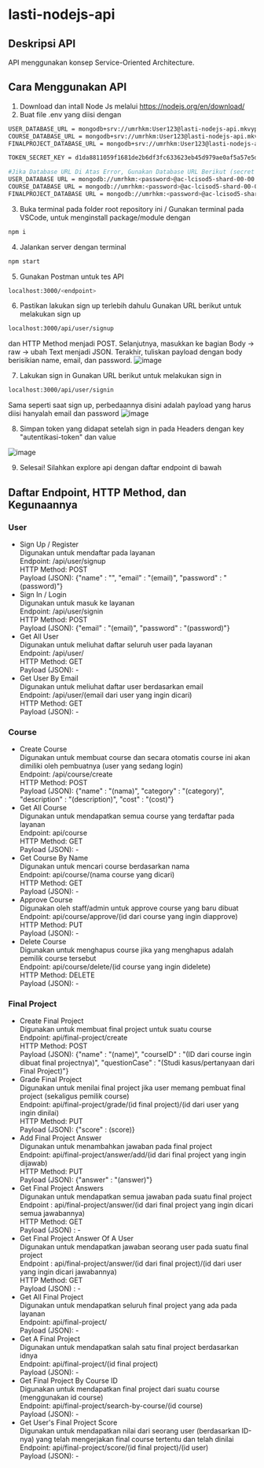 # lasti-nodejs-api

## Deskripsi API
API menggunakan konsep Service-Oriented Architecture.

## Cara Menggunakan API
1. Download dan intall Node Js melalui https://nodejs.org/en/download/
2. Buat file .env yang diisi dengan
```sh
USER_DATABASE_URL = mongodb+srv://umrhkm:User123@lasti-nodejs-api.mkvyp7l.mongodb.net/user?retryWrites=true&w=majority
COURSE_DATABASE_URL = mongodb+srv://umrhkm:User123@lasti-nodejs-api.mkvyp7l.mongodb.net/course?retryWrites=true&w=majority
FINALPROJECT_DATABASE_URL = mongodb+srv://umrhkm:User123@lasti-nodejs-api.mkvyp7l.mongodb.net/finalproject?retryWrites=true&w=majority

TOKEN_SECRET_KEY = d1da8811059f1681de2b6df3fc633623eb45d979ae0af5a57e5d65adce01f0b683c3c7a4b8e3c48dacb6f43412e91478fe7b19ab36ef282682a95e1410994d32

#Jika Database URL Di Atas Error, Gunakan Database URL Berikut (secret key tetap masukkan)
USER_DATABASE URL = mongodb://umrhkm:<password>@ac-lcisod5-shard-00-00.mkvyp7l.mongodb.net:27017,ac-lcisod5-shard-00-01.mkvyp7l.mongodb.net:27017,ac-lcisod5-shard-00-02.mkvyp7l.mongodb.net:27017/user?ssl=true&replicaSet=atlas-44nept-shard-0&authSource=admin&retryWrites=true&w=majority
COURSE_DATABASE URL = mongodb://umrhkm:<password>@ac-lcisod5-shard-00-00.mkvyp7l.mongodb.net:27017,ac-lcisod5-shard-00-01.mkvyp7l.mongodb.net:27017,ac-lcisod5-shard-00-02.mkvyp7l.mongodb.net:27017/course?ssl=true&replicaSet=atlas-44nept-shard-0&authSource=admin&retryWrites=true&w=majority
FINALPROJECT_DATABASE URL = mongodb://umrhkm:<password>@ac-lcisod5-shard-00-00.mkvyp7l.mongodb.net:27017,ac-lcisod5-shard-00-01.mkvyp7l.mongodb.net:27017,ac-lcisod5-shard-00-02.mkvyp7l.mongodb.net:27017/finalproject?ssl=true&replicaSet=atlas-44nept-shard-0&authSource=admin&retryWrites=true&w=majority
```

3. Buka terminal pada folder root repository ini / Gunakan terminal pada VSCode, untuk menginstall package/module dengan
```sh
npm i
```

4. Jalankan server dengan terminal
```sh
npm start
```

5. Gunakan Postman untuk tes API
```sh
localhost:3000/<endpoint>
```

6. Pastikan lakukan sign up terlebih dahulu
Gunakan URL berikut untuk melakukan sign up
```sh
localhost:3000/api/user/signup
```
dan HTTP Method menjadi POST. Selanjutnya, masukkan ke bagian Body -> raw -> ubah Text menjadi JSON. Terakhir, tuliskan payload dengan body berisikian name, email, dan password. 
![image](https://user-images.githubusercontent.com/93817324/203581825-61a21da8-c385-439f-8272-26ed042fdc11.png)

7. Lakukan sign in
Gunakan URL berikut untuk melakukan sign in
```sh
localhost:3000/api/user/signin
```
Sama seperti saat sign up, perbedaannya disini adalah payload yang harus diisi hanyalah email dan password
![image](https://user-images.githubusercontent.com/93817324/203582180-2ee12285-6224-487b-8b04-e2d39b84ce5a.png)

8. Simpan token yang didapat setelah sign in pada Headers dengan key "autentikasi-token" dan value <token yang didapat>
   
![image](https://user-images.githubusercontent.com/93817324/203582675-cee5cbe3-a797-459a-8645-fa893fb56476.png)

9. Selesai! Silahkan explore api dengan daftar endpoint di bawah


## Daftar Endpoint, HTTP Method, dan Kegunaannya
### User
- Sign Up / Register <br />
Digunakan untuk mendaftar pada layanan <br />
Endpoint: /api/user/signup <br />
HTTP Method: POST <br />
Payload (JSON): {"name" : "<nama>", "email" : "(email)", "password" : "(password)"}
- Sign In / Login <br />
Digunakan untuk masuk ke layanan <br />
Endpoint: /api/user/signin <br />
HTTP Method: POST <br />
Payload (JSON): {"email" : "(email)", "password" : "(password)"}
- Get All User <br />
Digunakan untuk meliuhat daftar seluruh user pada layanan <br />
Endpoint: /api/user/ <br />
HTTP Method: GET <br />
Payload (JSON): -
- Get User By Email <br />
Digunakan untuk meliuhat daftar user berdasarkan email <br />
Endpoint: /api/user/(email dari user yang ingin dicari) <br />
HTTP Method: GET <br />
Payload (JSON): -

### Course
- Create Course <br />
Digunakan untuk membuat course dan secara otomatis course ini akan dimiliki oleh pembuatnya (user yang sedang login) <br />
Endpoint: /api/course/create <br />
HTTP Method: POST <br />
Payload (JSON): {"name" : "(nama)", "category" : "(category)", "description" : "(description)", "cost" : "(cost)"}
- Get All Course <br />
Digunakan untuk mendapatkan semua course yang terdaftar pada layanan <br />
Endpoint: api/course <br />
HTTP Method: GET <br />
Payload (JSON): -
- Get Course By Name <br />
Digunakan untuk mencari course berdasarkan nama <br />
Endpoint: api/course/(nama course yang dicari) <br />
HTTP Method: GET <br />
Payload (JSON): -
- Approve Course <br />
Digunakan oleh staff/admin untuk approve course yang baru dibuat <br />
Endpoint: api/course/approve/(id dari course yang ingin diapprove) <br />
HTTP Method: PUT <br />
Payload (JSON): -
- Delete Course <br />
Digunakan untuk menghapus course jika yang menghapus adalah pemilik course tersebut <br />
Endpoint: api/course/delete/(id course yang ingin didelete) <br />
HTTP Method: DELETE <br />
Payload (JSON): -

### Final Project
- Create Final Project <br />
Digunakan untuk membuat final project untuk suatu course <br />
Endpoint: api/final-project/create <br />
HTTP Method: POST <br />
Payload (JSON): {"name" : "(name)", "courseID" : "(ID dari course ingin dibuat final projectnya)", "questionCase" : "(Studi kasus/pertanyaan dari Final Project)"}
- Grade Final Project <br />
Digunakan untuk menilai final project jika user memang pembuat final project (sekaligus pemilik course) <br />
Endpoint: api/final-project/grade/(id final project)/(id dari user yang ingin dinilai) <br />
HTTP Method: PUT <br />
Payload (JSON): {"score" : (score)}
- Add Final Project Answer <br />
Digunakan untuk menambahkan jawaban pada final project <br />
Endpoint: api/final-project/answer/add/(id dari final project yang ingin dijawab) <br />
HTTP Method: PUT <br />
Payload (JSON): {"answer" : "(answer)"}
- Get Final Project Answers <br />
Digunakan untuk mendapatkan semua jawaban pada suatu final project <br />
Endpoint : api/final-project/answer/(id dari final project yang ingin dicari semua jawabannya) <br />
HTTP Method: GET <br />
Payload (JSON) : -
- Get Final Project Answer Of A User <br />
Digunakan untuk mendapatkan jawaban seorang user pada suatu final project <br />
Endpoint : api/final-project/answer/(id dari final project)/(id dari user yang ingin dicari jawabannya) <br />
HTTP Method: GET <br />
Payload (JSON) : -
- Get All Final Project <br />
Digunakan untuk mendapatkan seluruh final project yang ada pada layanan <br />
Endpoint: api/final-project/ <br />
Payload (JSON): -
- Get A Final Project <br />
Digunakan untuk mendapatkan salah satu final project berdasarkan idnya <br />
Endpoint: api/final-project/(id final project) <br />
Payload (JSON): -
- Get Final Project By Course ID <br />
Digunakan untuk mendapatkan final project dari suatu course (menggunakan id course) <br />
Endpoint: api/final-project/search-by-course/(id course) <br />
Payload (JSON): -
- Get User's Final Project Score <br />
Digunakan untuk mendapatkan nilai dari seorang user (berdasarkan ID-nya) yang telah mengerjakan final course tertentu dan telah dinilai <br />
Endpoint: api/final-project/score/(id final project)/(id user) <br />
Payload (JSON): -
